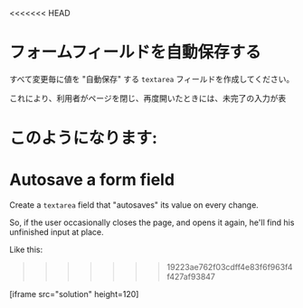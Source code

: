 
<<<<<<< HEAD
# フォームフィールドを自動保存する

すべて変更毎に値を "自動保存" する `textarea` フィールドを作成してください。

これにより、利用者がページを閉じ、再度開いたときには、未完了の入力が表

このようになります:
=======
# Autosave a form field

Create a `textarea` field that "autosaves" its value on every change.

So, if the user occasionally closes the page, and opens it again, he'll find his unfinished input at place.

Like this:
>>>>>>> 19223ae762f03cdff4e83f6f963f4f427af93847

[iframe src="solution" height=120]
